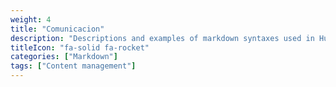 ```yaml
---
weight: 4
title: "Comunicacion"
description: "Descriptions and examples of markdown syntaxes used in Hugo."
titleIcon: "fa-solid fa-rocket"
categories: ["Markdown"]
tags: ["Content management"]
---
```


